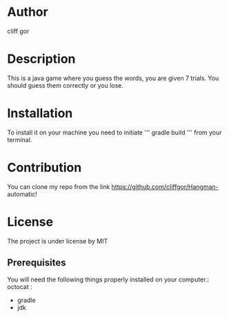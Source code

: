 # Author
cliff gor

# Description
This is a java game where you guess the words, you are given 7 trials. You should guess them correctly or you lose.

# Installation
To install it on your machine you need to initiate ''' gradle build ''' from your terminal.


# Contribution
You can clone my repo from the link  https://github.com/cliffgor/Hangman- automatic!


# License
The project is under license by MIT

## Prerequisites

You will need the following things properly installed on your computer.: octocat :

* gradle
* jdk